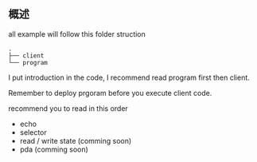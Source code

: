 ## 概述

all example will follow this folder struction

```
.
├── client
└── program
```

I put introduction in the code, I recommend read program first then client.

Remember to deploy prgoram before you execute client code.

recommend you to read in this order

- echo
- selector
- read / write state (comming soon)
- pda (comming soon)
